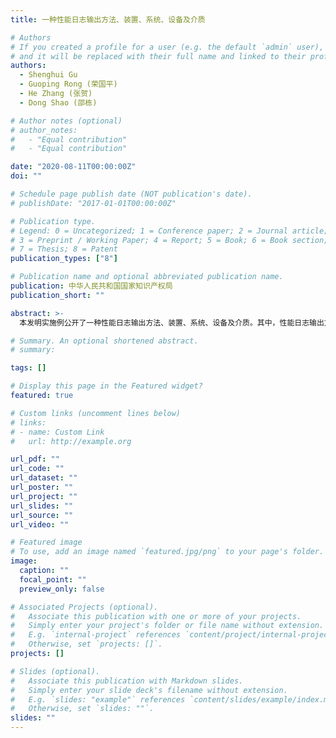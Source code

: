 ```yaml
---
title: 一种性能日志输出方法、装置、系统、设备及介质

# Authors
# If you created a profile for a user (e.g. the default `admin` user), write the username (folder name) here
# and it will be replaced with their full name and linked to their profile.
authors:
  - Shenghui Gu
  - Guoping Rong (荣国平)
  - He Zhang (张贺)
  - Dong Shao (邵栋)

# Author notes (optional)
# author_notes:
#   - "Equal contribution"
#   - "Equal contribution"

date: "2020-08-11T00:00:00Z"
doi: ""

# Schedule page publish date (NOT publication's date).
# publishDate: "2017-01-01T00:00:00Z"

# Publication type.
# Legend: 0 = Uncategorized; 1 = Conference paper; 2 = Journal article;
# 3 = Preprint / Working Paper; 4 = Report; 5 = Book; 6 = Book section;
# 7 = Thesis; 8 = Patent
publication_types: ["8"]

# Publication name and optional abbreviated publication name.
publication: 中华人民共和国国家知识产权局
publication_short: ""

abstract: >-
  本发明实施例公开了一种性能日志输出方法、装置、系统、设备及介质。其中，性能日志输出方法，包括：根据目标程序中的性能敏感区域，构建执行模型，其中，所述执行模型用于表示所述目标程序中的性能敏感区域的执行信息；根据所述执行模型，在所述目标程序中插入性能日志记录语句；通过执行插入了所述性能日志记录语句的目标程序，输出所述目标程序的性能日志。本发明实施例的技术方案，可缩小性能诊断范围，提高性能诊断有效性。

# Summary. An optional shortened abstract.
# summary:

tags: []

# Display this page in the Featured widget?
featured: true

# Custom links (uncomment lines below)
# links:
# - name: Custom Link
#   url: http://example.org

url_pdf: ""
url_code: ""
url_dataset: ""
url_poster: ""
url_project: ""
url_slides: ""
url_source: ""
url_video: ""

# Featured image
# To use, add an image named `featured.jpg/png` to your page's folder.
image:
  caption: ""
  focal_point: ""
  preview_only: false

# Associated Projects (optional).
#   Associate this publication with one or more of your projects.
#   Simply enter your project's folder or file name without extension.
#   E.g. `internal-project` references `content/project/internal-project/index.md`.
#   Otherwise, set `projects: []`.
projects: []

# Slides (optional).
#   Associate this publication with Markdown slides.
#   Simply enter your slide deck's filename without extension.
#   E.g. `slides: "example"` references `content/slides/example/index.md`.
#   Otherwise, set `slides: ""`.
slides: ""
---
```

